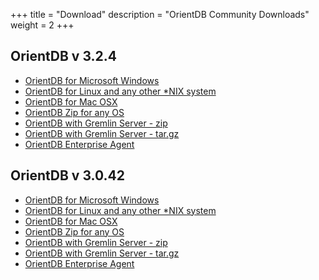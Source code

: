 +++
title = "Download"
description = "OrientDB Community Downloads"
weight = 2
+++


## OrientDB v 3.2.4

- [OrientDB for Microsoft Windows](https://s3.us-east-2.amazonaws.com/orientdb3/releases/3.2.4/orientdb-3.2.4.zip)
- [OrientDB for Linux and any other *NIX system](https://s3.us-east-2.amazonaws.com/orientdb3/releases/3.2.4/orientdb-3.2.4.tar.gz)
- [OrientDB for Mac OSX](https://s3.us-east-2.amazonaws.com/orientdb3/releases/3.2.4/orientdb-3.2.4.tar.gz)
- [OrientDB Zip for any OS](https://s3.us-east-2.amazonaws.com/orientdb3/releases/3.2.4/orientdb-3.2.4.zip)
- [OrientDB with Gremlin Server - zip](https://s3.us-east-2.amazonaws.com/orientdb3/releases/3.2.4/orientdb-tp3-3.2.4.zip)
- [OrientDB with Gremlin Server - tar.gz](https://s3.us-east-2.amazonaws.com/orientdb3/releases/3.2.4/orientdb-tp3-3.2.4.tar.gz)
- [OrientDB Enterprise Agent](https://repo1.maven.org/maven2/com/orientechnologies/agent/3.2.4/agent-3.2.4.jar )




## OrientDB v 3.0.42

- [OrientDB for Microsoft Windows](https://repo1.maven.org/maven2/com/orientechnologies/orientdb/3.0.42/orientdb-3.0.42.zip)
- [OrientDB for Linux and any other *NIX system](https://repo1.maven.org/maven2/com/orientechnologies/orientdb/3.0.42/orientdb-3.0.42.tar.gz)
- [OrientDB for Mac OSX](https://repo1.maven.org/maven2/com/orientechnologies/orientdb/3.0.42/orientdb-3.0.42.tar.gz)
- [OrientDB Zip for any OS](https://repo1.maven.org/maven2/com/orientechnologies/orientdb/3.0.42/orientdb-3.0.42.zip)
- [OrientDB with Gremlin Server - zip](https://repo1.maven.org/maven2/com/orientechnologies/orientdb-tp3/3.0.42/orientdb-tp3-3.0.42.zip)
- [OrientDB with Gremlin Server - tar.gz](https://repo1.maven.org/maven2/com/orientechnologies/orientdb-tp3/3.0.42/orientdb-tp3-3.0.42.tar.gz)
- [OrientDB Enterprise Agent](https://repo1.maven.org/maven2/com/orientechnologies/agent/3.0.42/agent-3.0.42.jar )

